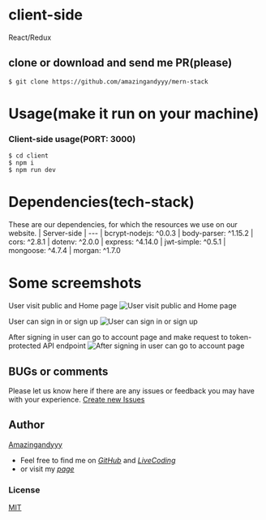 # client-side
React/Redux

## clone or download and send me PR(please)
```terminal
$ git clone https://github.com/amazingandyyy/mern-stack
```

# Usage(make it run on your machine)
### Client-side usage(PORT: 3000)
```terminal
$ cd client
$ npm i
$ npm run dev
```

# Dependencies(tech-stack)
These are our dependencies, for which the resources we use on our website.
| Server-side
| ---
| bcrypt-nodejs: ^0.0.3
| body-parser: ^1.15.2
| cors: ^2.8.1
| dotenv: ^2.0.0
| express: ^4.14.0
| jwt-simple: ^0.5.1
| mongoose: ^4.7.4
| morgan: ^1.7.0

# Some screemshots

User visit public and Home page
![User visit public and Home page](http://i.imgur.com/ORCGHHY.png)

User can sign in or sign up
![User can sign in or sign up](http://i.imgur.com/rrmbU5I.png)

After signing in user can go to account page and make request to token-protected API endpoint
![After signing in user can go to account page](http://i.imgur.com/FzLB51u.png)

## BUGs or comments
Please let us know here if there are any issues or feedback you may have with your experience.
[Create new Issues](https://github.com/amazingandyyy/mern-stack/issues)

## Author
[Amazingandyyy](amazingandyyy.github.io)
- Feel free to find me on _[GitHub](https://github.com/amazingandyyy)_ and _[LiveCoding](https://www.livecoding.tv/amazingandyyy/)_
- or visit my _[page](http://amazingandyyy.github.io/)_

### License
[MIT](https://github.com/amazingandyyy/eventbrite-api/blob/master/LICENSE)
